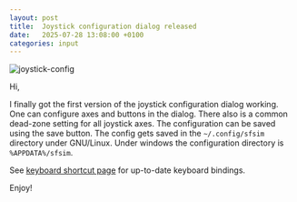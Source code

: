 ```yaml
---
layout: post
title:  Joystick configuration dialog released
date:   2025-07-28 13:08:00 +0100
categories: input
---
```


![joystick-config](/sfsim/pics/joystick-config.jpg)

Hi,

I finally got the first version of the joystick configuration dialog working.
One can configure axes and buttons in the dialog.
There also is a common dead-zone setting for all joystick axes.
The configuration can be saved using the save button.
The config gets saved in the `~/.config/sfsim` directory under GNU/Linux.
Under windows the configuration directory is `%APPDATA%/sfsim`.

See [keyboard shortcut page](/sfsim/keyboard/) for up-to-date keyboard bindings.

Enjoy!
